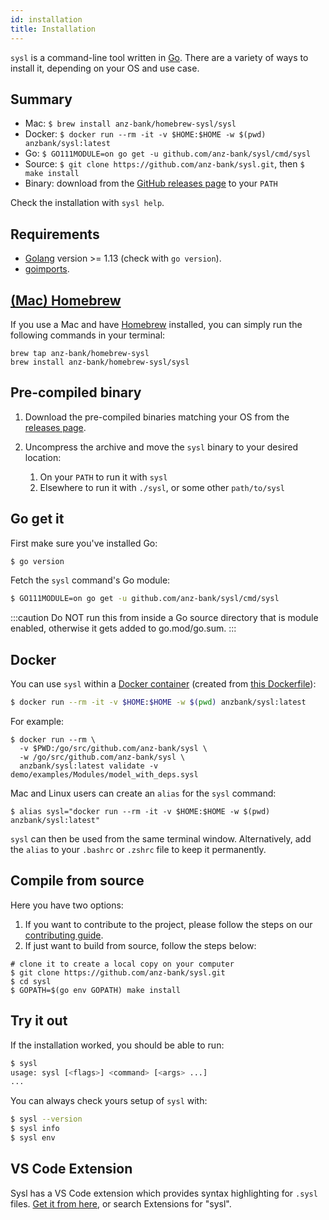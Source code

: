 ```yaml
---
id: installation
title: Installation
---
```


`sysl` is a command-line tool written in [Go](https://golang.org). There are a variety of ways to install it, depending on your OS and use case.

## Summary

- Mac: `$ brew install anz-bank/homebrew-sysl/sysl`
- Docker: `$ docker run --rm -it -v $HOME:$HOME -w $(pwd) anzbank/sysl:latest`
- Go: `$ GO111MODULE=on go get -u github.com/anz-bank/sysl/cmd/sysl`
- Source: `$ git clone https://github.com/anz-bank/sysl.git`, then `$ make install`
- Binary: download from the [GitHub releases page](https://github.com/anz-bank/sysl/releases) to your `PATH`

Check the installation with `sysl help`.

## Requirements

- [Golang](https://golang.org/doc/install) version >= 1.13 (check with `go version`).
- [goimports](https://godoc.org/golang.org/x/tools/cmd/goimports).

## [(Mac) Homebrew](https://github.com/anz-bank/homebrew-sysl)

If you use a Mac and have [Homebrew](https://brew.sh/) installed, you can simply run the following commands in your terminal:

```
brew tap anz-bank/homebrew-sysl
brew install anz-bank/homebrew-sysl/sysl
```

## Pre-compiled binary

1. Download the pre-compiled binaries matching your OS from the [releases page](https://github.com/anz-bank/sysl/releases).

1. Uncompress the archive and move the `sysl` binary to your desired location:

   1. On your `PATH` to run it with `sysl`
   1. Elsewhere to run it with `./sysl`, or some other `path/to/sysl`

## Go get it

First make sure you've installed Go:

```bash
$ go version
```

Fetch the `sysl` command's Go module:

```bash
$ GO111MODULE=on go get -u github.com/anz-bank/sysl/cmd/sysl
```

:::caution
Do NOT run this from inside a Go source directory that is module enabled, otherwise it gets added to go.mod/go.sum.
:::

## Docker

You can use `sysl` within a [Docker container](https://hub.docker.com/r/anzbank/sysl) (created from [this Dockerfile](https://github.com/anz-bank/sysl/blob/master/Dockerfile)):

```bash
$ docker run --rm -it -v $HOME:$HOME -w $(pwd) anzbank/sysl:latest
```

For example:

```
$ docker run --rm \
  -v $PWD:/go/src/github.com/anz-bank/sysl \
  -w /go/src/github.com/anz-bank/sysl \
  anzbank/sysl:latest validate -v demo/examples/Modules/model_with_deps.sysl
```

Mac and Linux users can create an `alias` for the `sysl` command:

```
$ alias sysl="docker run --rm -it -v $HOME:$HOME -w $(pwd) anzbank/sysl:latest"
```

`sysl` can then be used from the same terminal window. Alternatively, add the `alias` to your `.bashrc` or `.zshrc` file to keep it permanently.

## Compile from source

Here you have two options:

1. If you want to contribute to the project, please follow the steps on our [contributing guide](https://github.com/anz-bank/sysl/blob/master/docs/CONTRIBUTING.md).
2. If just want to build from source, follow the steps below:

```
# clone it to create a local copy on your computer
$ git clone https://github.com/anz-bank/sysl.git
$ cd sysl
$ GOPATH=$(go env GOPATH) make install
```

## Try it out

If the installation worked, you should be able to run:

```bash
$ sysl
usage: sysl [<flags>] <command> [<args> ...]
...
```

You can always check yours setup of `sysl` with:

```bash
$ sysl --version
$ sysl info
$ sysl env
```

## VS Code Extension

Sysl has a VS Code extension which provides syntax highlighting for `.sysl` files. [Get it from here](https://marketplace.visualstudio.com/items?itemName=ANZ-BANK.vscode-sysl), or search Extensions for "sysl".

